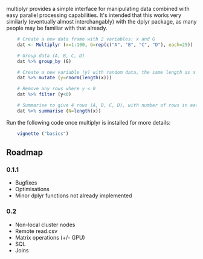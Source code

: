 multiplyr provides a simple interface for manipulating data combined with easy parallel processing capabilities. It's intended that this works very similarly (eventually almost interchangably) with the dplyr package, as many people may be familiar with that already.

``` r
    # Create a new data frame with 2 variables: x and G
    dat <- Multiplyr (x=1:100, G=rep(c("A", "B", "C", "D"), each=25))

    # Group data (A, B, C, D)
    dat %>% group_by (G)

    # Create a new variable (y) with random data, the same length as x
    dat %>% mutate (y=rnorm(length(x)))

    # Remove any rows where y < 0
    dat %>% filter (y<0)

    # Summarise to give 4 rows (A, B, C, D), with number of rows in each group
    dat %>% summarise (N=length(x))
```

Run the following code once multiplyr is installed for more details:

``` r
    vignette ("basics")
```

Roadmap
-------

### 0.1.1

-   Bugfixes
-   Optimisations
-   Minor dplyr functions not already implemented

### 0.2

-   Non-local cluster nodes
-   Remote read.csv
-   Matrix operations (+/- GPU)
-   SQL
-   Joins
